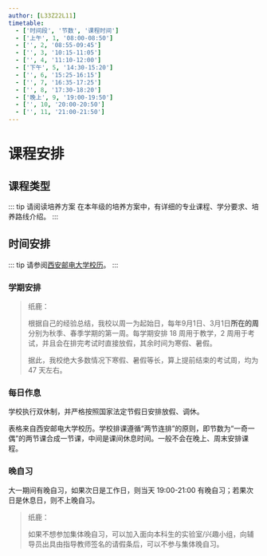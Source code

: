 ```yaml
---
author: [L33Z22L11]
timetable:
  - ['时间段', '节数', '课程时间']
  - ['上午', 1, '08:00-08:50']
  - ['', 2, '08:55-09:45']
  - ['', 3, '10:15-11:05']
  - ['', 4, '11:10-12:00']
  - ['下午', 5, '14:30-15:20']
  - ['', 6, '15:25-16:15']
  - ['', 7, '16:35-17:25']
  - ['', 8, '17:30-18:20']
  - ['晚上', 9, '19:00-19:50']
  - ['', 10, '20:00-20:50']
  - ['', 11, '21:00-21:50']
---
```


# 课程安排

<Disclaimer />

## 课程类型

::: tip 请阅读培养方案
在本年级的培养方案中，有详细的专业课程、学分要求、培养路线介绍。
:::

## 时间安排

::: tip
请参阅[西安邮电大学校历](https://jyc.xupt.edu.cn/cyxx/xl.htm)。
:::

### 学期安排

> 纸鹿：
>
> 根据自己的经验总结，我校以周一为起始日，每年9月1日、3月1日**所在的周**分别为秋季、春季学期的第一周。每学期安排 18 周用于教学，2 周用于考试，并且会在排完考试时直接放假，其余时间为寒假、暑假。
>
> 据此，我校绝大多数情况下寒假、暑假等长，算上提前结束的考试周，均为 47 天左右。

### 每日作息

学校执行双休制，并严格按照国家法定节假日安排放假、调休。

<TableAutoSpan :data="$frontmatter.timetable" />

表格来自西安邮电大学校历。学校排课遵循“两节连排”的原则，即<Tip text="1-2节、3-4节、5-6节、7-8节">节数为“一奇一偶”的两节课</Tip>合成一节课，中间是课间休息时间。一般不会在晚上、周末安排课程。

### 晚自习

大一期间有晚自习，如果次日是工作日，则当天 19:00-21:00 有晚自习；若果次日是休息日，则不上晚自习。

> 纸鹿：
>
> 如果不想参加集体晚自习，可以加入面向本科生的实验室/兴趣小组，向辅导员出具由指导教师签名的请假条后，可以不参与集体晚自习。
